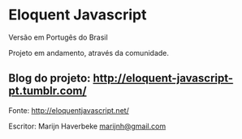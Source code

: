 # Eloquent Javascript

Versão em Portugês do Brasil

Projeto em andamento, através da comunidade.


Blog do projeto: http://eloquent-javascript-pt.tumblr.com/ 
--------------------------------------------

Fonte: http://eloquentjavascript.net/

Escritor: Marijn Haverbeke <marijnh@gmail.com>
